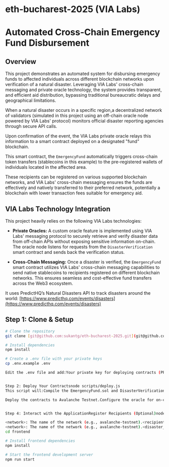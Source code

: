 # eth-bucharest-2025 (VIA Labs)

# Automated Cross-Chain Emergency Fund Disbursement

## Overview

This project demonstrates an automated system for disbursing emergency funds to affected individuals across different blockchain networks upon verification of a natural disaster. Leveraging VIA Labs' cross-chain messaging and private oracle technology, the system provides transparent, and efficient aid distribution, bypassing traditional bureaucratic delays and geographical limitations.

When a natural disaster occurs in a specific region,a decentralized network of validators (simulated in this project using an off-chain oracle node powered by VIA Labs' protocol) monitors official disaster reporting agencies through secure API calls.

Upon confirmation of the event, the VIA Labs private oracle relays this information to a smart contract deployed on a designated "fund" blockchain.

This smart contract, the `EmergencyFund` automatically triggers cross-chain token transfers (stablecoins in this example) to the pre-registered wallets of individuals located in the affected area.

These recipients can be registered on various supported blockchain networks, and VIA Labs' cross-chain messaging ensures the funds are effectively and natively transferred to their preferred network, potentially a blockchain with lower transaction fees suitable for emergency aid.

## VIA Labs Technology Integration

This project heavily relies on the following VIA Labs technologies:

- **Private Oracles:** A custom oracle feature is implemented using VIA Labs' messaging protocol to securely retrieve and verify disaster data from off-chain APIs without exposing sensitive information on-chain. The oracle node listens for requests from the `DisasterVerification` smart contract and sends back the verification status.

- **Cross-Chain Messaging:** Once a disaster is verified, the `EmergencyFund` smart contract utilizes VIA Labs' cross-chain messaging capabilities to send native stablecoins to recipients registered on different blockchain networks. This ensures seamless and cost-effective fund transfers across the Web3 ecosystem.

It uses PredictHQ’s Natural Disasters API to track disasters around the world:
[https://www.predicthq.com/events/disasters](https://www.predicthq.com/events/disasters)

## Step 1: Clone & Setup

```bash
# Clone the repository
git clone [git@github.com:sukantg/eth-bucharest-2025.git](git@github.com:sukantg/eth-bucharest-2025.git) && cd eth-bucharest-2025

# Install dependencies
npm install

# Create a .env file with your private keys
cp .env.example .env

Edit the .env file and add:Your private key for deploying contracts (PRIVATE_KEY)Your node private key for running the oracle node (NODE_PRIVATE_KEY)


Step 2: Deploy Your Contractsnode scripts/deploy.js
This script will:Compile the EmergencyFund.sol and DisasterVerification.sol contracts.

Deploy the contracts to Avalanche Testnet.Configure the oracle for on-chain to off-chain communication.Save deployment information for the frontend.Step 3: Run the Oracle Nodenode oracle/index.js


Step 4: Interact with the ApplicationRegister Recipients (Optional)node scripts/registerRecipients.js <network> <recipients_file_path>

<network>: The name of the network (e.g., avalanche-testnet).<recipients_file_path>: The path to a JSON file containing an array of recipient addresses.Request Disaster Verificationnode scripts/request-verification.js <network> <disaster_type> <location>
<network>: The name of the network (e.g., avalanche-testnet).<disaster_type>: The type of disaster (e.g., 'Hurricane', 'Flood').<location>: The location of the disaster (e.g., 'New York, NY').Step 5: Use the Frontend# Navigate to the frontend directory
cd frontend

# Install frontend dependencies
npm install

# Start the frontend development server
npm run start
```
